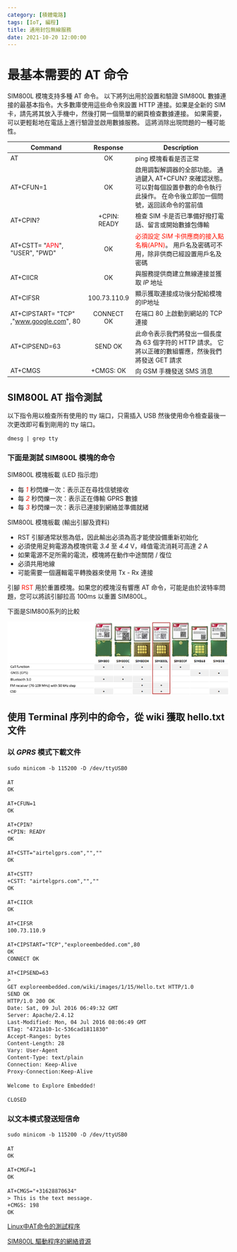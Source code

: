 ```yaml
---
category: [積體電路]
tags: [IoT, 編程]
title: 通用封包無線服務
date: 2021-10-20 12:00:00
---
```


# 最基本需要的 AT 命令

SIM800L 模塊支持多種 AT 命令。 以下將列出用於設置和驗證 SIM800L 數據連接的最基本指令。大多數庫使用這些命令來設置 HTTP 連接。如果是全新的 SIM 卡，請先將其放入手機中，然後打開一個簡單的網頁檢查數據連接。 如果需要，可以更輕鬆地在電話上進行驗證並啟用數據服務。 這將消除出現問題的一種可能性。


|Command|Response|Description|
|---|:---:|---|
|AT|	OK|ping 模塊看看是否正常|
|AT+CFUN=1|OK|啟用調製解調器的全部功能。 通過鍵入 AT+CFUN? 來確認狀態。 可以對每個設置參數的命令執行此操作。 在命令後立即加一個問號，返回該命令的當前值|
|AT+CPIN?|+CPIN: READY|	檢查 SIM 卡是否已準備好撥打電話、留言或開始數據包傳輸|
|AT+CSTT= "<font color='#FF0010'>APN</font>", "USER", "PWD"|OK|<font color="#FF1000">必須設定 *SIM* 卡供應商的接入點名稱(APN)</font>。 用戶名及密碼可不用，除非供商已經設置用戶名及密碼|
|AT+CIICR|OK	|與服務提供商建立無線連接並獲取 *IP* 地址|
|AT+CIFSR|100.73.110.9|顯示獲取連接成功後分配給模塊的IP地址|
|AT+CIPSTART= "TCP" ,"www.google.com", 80|CONNECT OK|在端口 80 上啟動到網站的 TCP 連接|
|AT+CIPSEND=63|SEND OK|此命令表示我們將發出一個長度為 63 個字符的 HTTP 請求。 它將以正確的數組響應，然後我們將發送 GET 請求|
|AT+CMGS|+CMGS: OK|向 GSM 手機發送 SMS 消息|


## SIM800L AT 指令測試

以下指令用以檢查所有使用的 tty 端口，只需插入 USB 然後使用命令檢查最後一次更改即可看到剛用的 tty 端口。


```shell
dmesg | grep tty
```


### 下面是測試 SIM800L 模塊的命令

SIM800L 模塊板載 (LED 指示燈)

 - 每 <font color="#FF1000">*1*</font> 秒閃爍一次：表示正在尋找信號接收
 - 每 <font color="#FF1000">*2*</font> 秒閃爍一次：表示正在傳輸 GPRS 數據
 - 每 <font color="#FF1000">*3*</font> 秒閃爍一次：表示已連接到網絡並準備就緒

SIM800L 模塊板載 (輸出引腳及資料)

 - RST 引腳通常狀態為低，因此輸出必須為高才能使設備重新初始化
 - 必須使用足夠電源為模塊供電 *3.4* 至 *4.4* V，峰值電流消耗可高達 *2* A
 - 如果電源不足所需的電流，模塊將在動作中途關閉 / 復位
 - 必須共用地線
 - 可能需要一個邏輯電平轉換器來使用 Tx - Rx 連接
 
引腳 <font color="#FF1000">RST</font> 用於重置模塊。如果您的模塊沒有響應 AT 命令，可能是由於波特率問題，您可以將該引腳拉高 100ms 以重置 SIM800L。

下面是SIM800系列的比較

![Alt sim800](../assets/img/iot/sim800s.png)



## 使用 Terminal 序列中的命令，從 wiki 獲取 hello.txt 文件

### 以 *GPRS* 模式下載文件

```shell
sudo minicom -b 115200 -D /dev/ttyUSB0

AT
OK

AT+CFUN=1
OK

AT+CPIN?
+CPIN: READY
OK

AT+CSTT="airtelgprs.com","",""
OK

AT+CSTT?
+CSTT: "airtelgprs.com","",""
OK

AT+CIICR
OK

AT+CIFSR
100.73.110.9

AT+CIPSTART="TCP","exploreembedded.com",80
OK
CONNECT OK

AT+CIPSEND=63
> 
GET exploreembedded.com/wiki/images/1/15/Hello.txt HTTP/1.0
SEND OK
HTTP/1.0 200 OK
Date: Sat, 09 Jul 2016 06:49:32 GMT
Server: Apache/2.4.12
Last-Modified: Mon, 04 Jul 2016 08:06:49 GMT
ETag: "4721a10-1c-536cad1811830"
Accept-Ranges: bytes
Content-Length: 28
Vary: User-Agent
Content-Type: text/plain
Connection: Keep-Alive
Proxy-Connection:Keep-Alive

Welcome to Explore Embedded!

CLOSED
```


### 以文本模式發送短信命

```shell
sudo minicom -b 115200 -D /dev/ttyUSB0

AT
OK

AT+CMGF=1
OK

AT+CMGS="+31628870634"
> This is the text message.
+CMGS: 198
OK
```


[Linux中AT命令的測試程序](https://github.com/tomazas/ATCommandTester)


[SIM800L 驅動程序的網絡資源](https://github.com/olablt/micropython-sim800)

